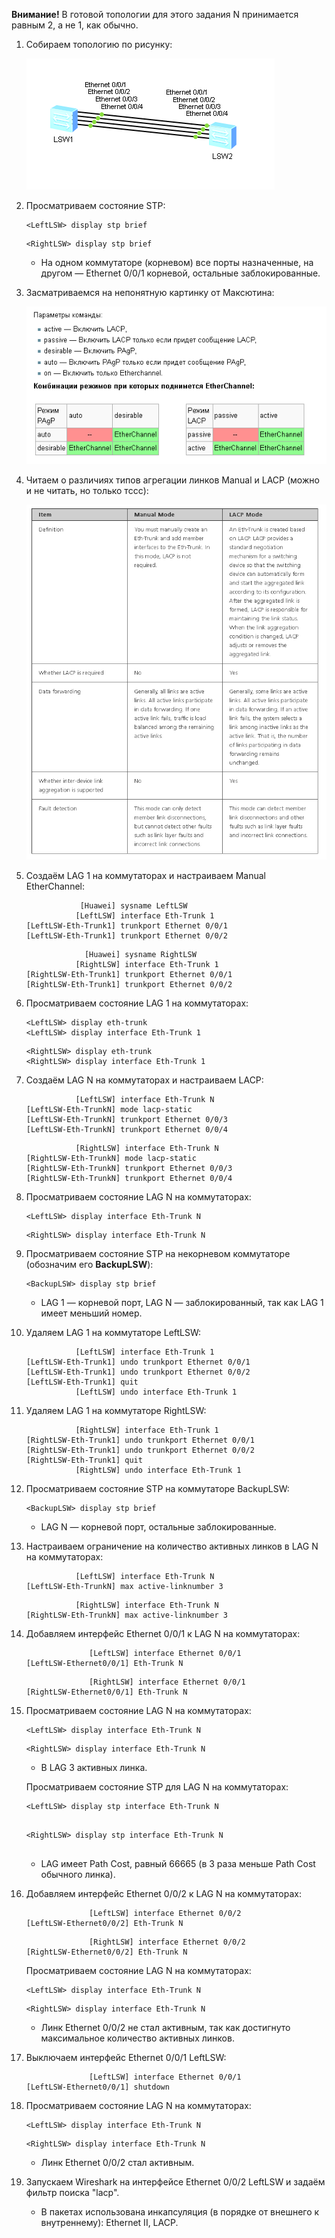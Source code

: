 **Внимание!** В готовой топологии для этого задания N принимается равным 2, а не 1, как обычно.

1. Собираем топологию по рисунку:

   ![Lab_01_2.png](Lab_01_2.png)

2. Просматриваем состояние STP:

   ```
   <LeftLSW> display stp brief
   ```

   ```
   <RightLSW> display stp brief
   ```

   - На одном коммутаторе (корневом) все порты назначенные, на другом — Ethernet 0/0/1 корневой, остальные заблокированные.

3. Засматриваемся на непонятную картинку от Максютина:

   ![Параметры команды channel-group.png](../Параметры%20команды%20channel-group.png)

4. Читаем о различиях типов агрегации линков Manual и LACP (можно и не читать, но только тссс):

   ![Различия Manual и LACP.png](../Различия%20Manual%20и%20LACP.png)

5. Создаём LAG 1 на коммутаторах и настраиваем Manual EtherChannel:

   ```
               [Huawei] sysname LeftLSW
              [LeftLSW] interface Eth-Trunk 1
   [LeftLSW-Eth-Trunk1] trunkport Ethernet 0/0/1
   [LeftLSW-Eth-Trunk1] trunkport Ethernet 0/0/2
   ```

   ```
                [Huawei] sysname RightLSW
              [RightLSW] interface Eth-Trunk 1
   [RightLSW-Eth-Trunk1] trunkport Ethernet 0/0/1
   [RightLSW-Eth-Trunk1] trunkport Ethernet 0/0/2
   ```

6. Просматриваем состояние LAG 1 на коммутаторах:

   ```
   <LeftLSW> display eth-trunk
   <LeftLSW> display interface Eth-Trunk 1
   ```

   ```
   <RightLSW> display eth-trunk
   <RightLSW> display interface Eth-Trunk 1
   ```

7. Создаём LAG N на коммутаторах и настраиваем LACP:

   ```
              [LeftLSW] interface Eth-Trunk N
   [LeftLSW-Eth-TrunkN] mode lacp-static
   [LeftLSW-Eth-TrunkN] trunkport Ethernet 0/0/3
   [LeftLSW-Eth-TrunkN] trunkport Ethernet 0/0/4
   ```

   ```
              [RightLSW] interface Eth-Trunk N
   [RightLSW-Eth-TrunkN] mode lacp-static
   [RightLSW-Eth-TrunkN] trunkport Ethernet 0/0/3
   [RightLSW-Eth-TrunkN] trunkport Ethernet 0/0/4
   ```

8. Просматриваем состояние LAG N на коммутаторах:

   ```
   <LeftLSW> display interface Eth-Trunk N
   ```

   ```
   <RightLSW> display interface Eth-Trunk N
   ```

9. Просматриваем состояние STP на некорневом коммутаторе (обозначим его **BackupLSW**):

   ```
   <BackupLSW> display stp brief
   ```

   - LAG 1 — корневой порт, LAG N — заблокированный, так как LAG 1 имеет меньший номер.

10. Удаляем LAG 1 на коммутаторе LeftLSW:

    ```
               [LeftLSW] interface Eth-Trunk 1
    [LeftLSW-Eth-Trunk1] undo trunkport Ethernet 0/0/1
    [LeftLSW-Eth-Trunk1] undo trunkport Ethernet 0/0/2
    [LeftLSW-Eth-Trunk1] quit
               [LeftLSW] undo interface Eth-Trunk 1
    ```

11. Удаляем LAG 1 на коммутаторе RightLSW:

    ```
               [RightLSW] interface Eth-Trunk 1
    [RightLSW-Eth-Trunk1] undo trunkport Ethernet 0/0/1
    [RightLSW-Eth-Trunk1] undo trunkport Ethernet 0/0/2
    [RightLSW-Eth-Trunk1] quit
               [RightLSW] undo interface Eth-Trunk 1
    ```

12. Просматриваем состояние STP на коммутаторе BackupLSW:

    ```
    <BackupLSW> display stp brief
    ```

    - LAG N — корневой порт, остальные заблокированные.

13. Настраиваем ограничение на количество активных линков в LAG N на коммутаторах:

    ```
               [LeftLSW] interface Eth-Trunk N
    [LeftLSW-Eth-TrunkN] max active-linknumber 3
    ```

    ```
               [RightLSW] interface Eth-Trunk N
    [RightLSW-Eth-TrunkN] max active-linknumber 3
    ```

14. Добавляем интерфейс Ethernet 0/0/1 к LAG N на коммутаторах:

    ```
                  [LeftLSW] interface Ethernet 0/0/1
    [LeftLSW-Ethernet0/0/1] Eth-Trunk N
    ```

    ```
                  [RightLSW] interface Ethernet 0/0/1
    [RightLSW-Ethernet0/0/1] Eth-Trunk N
    ```

15. Просматриваем состояние LAG N на коммутаторах:

    ```
    <LeftLSW> display interface Eth-Trunk N
    ```

    ```
    <RightLSW> display interface Eth-Trunk N
    ```

    - В LAG 3 активных линка.

    Просматриваем состояние STP для LAG N на коммутаторах:

    ```
    <LeftLSW> display stp interface Eth-Trunk N
               
    ```

    ```
    <RightLSW> display stp interface Eth-Trunk N
                
    ```

    - LAG имеет Path Cost, равный 66665 (в 3 раза меньше Path Cost обычного линка).

16. Добавляем интерфейс Ethernet 0/0/2 к LAG N на коммутаторах:

    ```
                  [LeftLSW] interface Ethernet 0/0/2
    [LeftLSW-Ethernet0/0/2] Eth-Trunk N
    ```

    ```
                  [RightLSW] interface Ethernet 0/0/2
    [RightLSW-Ethernet0/0/2] Eth-Trunk N
    ```

    Просматриваем состояние LAG N на коммутаторах:

    ```
    <LeftLSW> display interface Eth-Trunk N
    ```

    ```
    <RightLSW> display interface Eth-Trunk N
    ```

    - Линк Ethernet 0/0/2 не стал активным, так как достигнуто максимальное количество активных линков.

17. Выключаем интерфейс Ethernet 0/0/1 LeftLSW:

    ```
                  [LeftLSW] interface Ethernet 0/0/1
    [LeftLSW-Ethernet0/0/1] shutdown
    ```

18. Просматриваем состояние LAG N на коммутаторах:

    ```
    <LeftLSW> display interface Eth-Trunk N
    ```

    ```
    <RightLSW> display interface Eth-Trunk N
    ```

    - Линк Ethernet 0/0/2 стал активным.

19. Запускаем Wireshark на интерфейсе Ethernet 0/0/2 LeftLSW и задаём фильтр поиска "lacp".

    - В пакетах использована инкапсуляция (в порядке от внешнего к внутреннему): Ethernet II, LACP.

